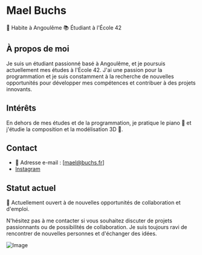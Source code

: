 # Mael Buchs

📍 Habite à Angoulême
📚 Étudiant à l'École 42

## À propos de moi

Je suis un étudiant passionné basé à Angoulême, et je poursuis actuellement mes études à l'École 42. J'ai une passion pour la programmation et je suis constamment à la recherche de nouvelles opportunités pour développer mes compétences et contribuer à des projets innovants.

<!-- ## Projets notables

- [Nom du projet 1](lien vers le projet) : Une brève description du projet.
- [Nom du projet 2](lien vers le projet) : Une brève description du projet.
- [Nom du projet 3](lien vers le projet) : Une brève description du projet.
-->
## Intérêts

En dehors de mes études et de la programmation, je pratique le piano 🎹 et j'étudie la composition et la modélisation 3D 🧊.

## Contact

- 📧 Adresse e-mail : [mael@buchs.fr]
- [Instagram](https://www.instagram.com/maeleamm/)

## Statut actuel

👀 Actuellement ouvert à de nouvelles opportunités de collaboration et d'emploi.

N'hésitez pas à me contacter si vous souhaitez discuter de projets passionnants ou de possibilités de collaboration. Je suis toujours ravi de rencontrer de nouvelles personnes et d'échanger des idées.

![Image](lien-vers-une-image)
